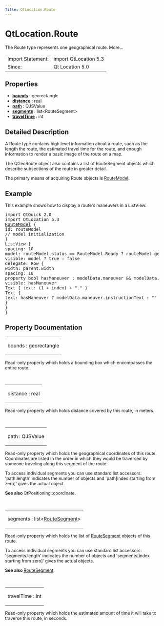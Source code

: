 ```yaml
---
Title: QtLocation.Route
---
```


# QtLocation.Route

<span class="subtitle"></span>
<!-- $$$Route-brief -->
<p>The Route type represents one geographical route. More...</p>
<!-- @@@Route -->
<table class="alignedsummary">
<tr><td class="memItemLeft rightAlign topAlign"> Import Statement:</td><td class="memItemRight bottomAlign"> import QtLocation 5.3</td></tr><tr><td class="memItemLeft rightAlign topAlign"> Since:</td><td class="memItemRight bottomAlign">  Qt Location 5.0</td></tr></table><ul>
</ul>
<h2 id="properties">Properties</h2>
<ul>
<li class="fn"><b><b><a href="#bounds-prop">bounds</a></b></b> : georectangle</li>
<li class="fn"><b><b><a href="#distance-prop">distance</a></b></b> : real</li>
<li class="fn"><b><b><a href="#path-prop">path</a></b></b> : QJSValue</li>
<li class="fn"><b><b><a href="#segments-prop">segments</a></b></b> : list&lt;RouteSegment&gt;</li>
<li class="fn"><b><b><a href="#travelTime-prop">travelTime</a></b></b> : int</li>
</ul>
<!-- $$$Route-description -->
<h2 id="details">Detailed Description</h2>
</p>
<p>A Route type contains high level information about a route, such as the length the route, the estimated travel time for the route, and enough information to render a basic image of the route on a map.</p>
<p>The QGeoRoute object also contains a list of RouteSegment objects which describe subsections of the route in greater detail.</p>
<p>The primary means of acquiring Route objects is <a href="QtLocation.RouteModel.md">RouteModel</a>.</p>
<h2 id="example">Example</h2>
<p>This example shows how to display a route's maneuvers in a ListView:</p>
<pre class="qml">import QtQuick 2.0
import QtLocation 5.3
<span class="type"><a href="QtLocation.RouteModel.md">RouteModel</a></span> {
<span class="name">id</span>: <span class="name">routeModel</span>
<span class="comment">// model initialization</span>
}
<span class="type">ListView</span> {
<span class="name">spacing</span>: <span class="number">10</span>
<span class="name">model</span>: <span class="name">routeModel</span>.<span class="name">status</span> <span class="operator">==</span> <span class="name">RouteModel</span>.<span class="name">Ready</span> ? <span class="name">routeModel</span>.<span class="name">get</span>(<span class="number">0</span>).<span class="name">segments</span> : <span class="number">null</span>
<span class="name">visible</span>: <span class="name">model</span> ? <span class="number">true</span> : <span class="number">false</span>
<span class="name">delegate</span>: <span class="name">Row</span> {
<span class="name">width</span>: <span class="name">parent</span>.<span class="name">width</span>
<span class="name">spacing</span>: <span class="number">10</span>
property <span class="type">bool</span> <span class="name">hasManeuver</span> : <span class="name">modelData</span>.<span class="name">maneuver</span> <span class="operator">&amp;&amp;</span> <span class="name">modelData</span>.<span class="name">maneuver</span>.<span class="name">valid</span>
<span class="name">visible</span>: <span class="name">hasManeuver</span>
<span class="type">Text</span> { <span class="name">text</span>: (<span class="number">1</span> <span class="operator">+</span> <span class="name">index</span>) <span class="operator">+</span> <span class="string">&quot;.&quot;</span> }
<span class="type">Text</span> {
<span class="name">text</span>: <span class="name">hasManeuver</span> ? <span class="name">modelData</span>.<span class="name">maneuver</span>.<span class="name">instructionText</span> : <span class="string">&quot;&quot;</span>
}
}
}</pre>
<!-- @@@Route -->
<h2>Property Documentation</h2>
<!-- $$$bounds -->
<table class="qmlname"><tr valign="top" id="bounds-prop"><td class="tblQmlPropNode"><p><span class="name">bounds</span> : <span class="type">georectangle</span></p></td></tr></table><p>Read-only property which holds a bounding box which encompasses the entire route.</p>
<!-- @@@bounds -->
<br/>
<!-- $$$distance -->
<table class="qmlname"><tr valign="top" id="distance-prop"><td class="tblQmlPropNode"><p><span class="name">distance</span> : <span class="type">real</span></p></td></tr></table><p>Read-only property which holds distance covered by this route, in meters.</p>
<!-- @@@distance -->
<br/>
<!-- $$$path -->
<table class="qmlname"><tr valign="top" id="path-prop"><td class="tblQmlPropNode"><p><span class="name">path</span> : <span class="type">QJSValue</span></p></td></tr></table><p>Read-only property which holds the geographical coordinates of this route. Coordinates are listed in the order in which they would be traversed by someone traveling along this segment of the route.</p>
<p>To access individual segments you can use standard list accessors: 'path.length' indicates the number of objects and 'path[index starting from zero]' gives the actual object.</p>
<p><b>See also </b>QtPositioning::coordinate.</p>
<!-- @@@path -->
<br/>
<!-- $$$segments -->
<table class="qmlname"><tr valign="top" id="segments-prop"><td class="tblQmlPropNode"><p><span class="name">segments</span> : <span class="type">list</span>&lt;<span class="type"><a href="QtLocation.RouteSegment.md">RouteSegment</a></span>&gt;</p></td></tr></table><p>Read-only property which holds the list of <a href="QtLocation.RouteSegment.md">RouteSegment</a> objects of this route.</p>
<p>To access individual segments you can use standard list accessors: 'segments.length' indicates the number of objects and 'segments[index starting from zero]' gives the actual objects.</p>
<p><b>See also </b><a href="QtLocation.RouteSegment.md">RouteSegment</a>.</p>
<!-- @@@segments -->
<br/>
<!-- $$$travelTime -->
<table class="qmlname"><tr valign="top" id="travelTime-prop"><td class="tblQmlPropNode"><p><span class="name">travelTime</span> : <span class="type">int</span></p></td></tr></table><p>Read-only property which holds the estimated amount of time it will take to traverse this route, in seconds.</p>
<!-- @@@travelTime -->
<br/>
